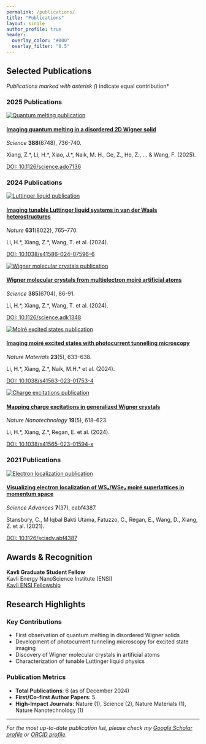 ```yaml
---
permalink: /publications/
title: "Publications"
layout: single
author_profile: true
header:
  overlay_color: "#000"
  overlay_filter: "0.5"
---
```


## Selected Publications

*Publications marked with asterisk (*) indicate equal contribution*

### 2025 Publications

<div class="publication-item">
  <div class="publication-image">
    <a href="https://www.science.org/doi/full/10.1126/science.ado7136">
      <img src="/assets/images/publications/quantum-melting-placeholder.jpg" alt="Quantum melting publication" />
    </a>
  </div>
  <div class="publication-content">
    <h4><a href="https://www.science.org/doi/full/10.1126/science.ado7136">Imaging quantum melting in a disordered 2D Wigner solid</a></h4>
    <p class="journal-info"><em>Science</em> <strong>388</strong>(6748), 736-740.</p>
    <p class="authors">Xiang, Z.*, Li, H.*, Xiao, J.*, Naik, M. H., Ge, Z., He, Z., ... & Wang, F. (2025).</p>
    <p class="doi-link"><a href="https://www.science.org/doi/full/10.1126/science.ado7136">DOI: 10.1126/science.ado7136</a></p>
  </div>
</div>

### 2024 Publications

<div class="publication-item">
  <div class="publication-image">
    <a href="https://www.nature.com/articles/s41586-024-07596-6">
      <img src="/assets/images/publications/luttinger-liquid-placeholder.webp" alt="Luttinger liquid publication" />
    </a>
  </div>
  <div class="publication-content">
    <h4><a href="https://www.nature.com/articles/s41586-024-07596-6">Imaging tunable Luttinger liquid systems in van der Waals heterostructures</a></h4>
    <p class="journal-info"><em>Nature</em> <strong>631</strong>(8022), 765–770.</p>
    <p class="authors">Li, H.*, Xiang, Z.*, Wang, T. et al. (2024).</p>
    <p class="doi-link"><a href="https://www.nature.com/articles/s41586-024-07596-6">DOI: 10.1038/s41586-024-07596-6</a></p>
  </div>
</div>

<div class="publication-item">
  <div class="publication-image">
    <a href="https://www.science.org/doi/full/10.1126/science.adk1348">
      <img src="/assets/images/publications/wigner-molecular-placeholder.jpg" alt="Wigner molecular crystals publication" />
    </a>
  </div>
  <div class="publication-content">
    <h4><a href="https://www.science.org/doi/full/10.1126/science.adk1348">Wigner molecular crystals from multielectron moiré artificial atoms</a></h4>
    <p class="journal-info"><em>Science</em> <strong>385</strong>(6704), 86-91.</p>
    <p class="authors">Li, H.*, Xiang, Z.*, Wang, T. et al. (2024).</p>
    <p class="doi-link"><a href="https://www.science.org/doi/full/10.1126/science.adk1348">DOI: 10.1126/science.adk1348</a></p>
  </div>
</div>

<div class="publication-item">
  <div class="publication-image">
    <a href="https://www.nature.com/articles/s41563-023-01753-4">
      <img src="/assets/images/publications/moire-excited-states-placeholder.webp" alt="Moiré excited states publication" />
    </a>
  </div>
  <div class="publication-content">
    <h4><a href="https://www.nature.com/articles/s41563-023-01753-4">Imaging moiré excited states with photocurrent tunnelling microscopy</a></h4>
    <p class="journal-info"><em>Nature Materials</em> <strong>23</strong>(5), 633–638.</p>
    <p class="authors">Li, H.*, Xiang, Z.*, Naik, M.H.* et al. (2024).</p>
    <p class="doi-link"><a href="https://www.nature.com/articles/s41563-023-01753-4">DOI: 10.1038/s41563-023-01753-4</a></p>
  </div>
</div>

<div class="publication-item">
  <div class="publication-image">
    <a href="https://www.nature.com/articles/s41565-023-01594-x">
      <img src="/assets/images/publications/charge-excitations-placeholder.webp" alt="Charge excitations publication" />
    </a>
  </div>
  <div class="publication-content">
    <h4><a href="https://www.nature.com/articles/s41565-023-01594-x">Mapping charge excitations in generalized Wigner crystals</a></h4>
    <p class="journal-info"><em>Nature Nanotechnology</em> <strong>19</strong>(5), 618–623.</p>
    <p class="authors">Li, H.*, Xiang, Z.*, Regan, E. et al. (2024).</p>
    <p class="doi-link"><a href="https://www.nature.com/articles/s41565-023-01594-x">DOI: 10.1038/s41565-023-01594-x</a></p>
  </div>
</div>

### 2021 Publications

<div class="publication-item">
  <div class="publication-image">
    <a href="https://www.science.org/doi/full/10.1126/sciadv.abf4387">
      <img src="/assets/images/publications/electron-localization-placeholder.jpg" alt="Electron localization publication" />
    </a>
  </div>
  <div class="publication-content">
    <h4><a href="https://www.science.org/doi/full/10.1126/sciadv.abf4387">Visualizing electron localization of WS₂/WSe₂ moiré superlattices in momentum space</a></h4>
    <p class="journal-info"><em>Science Advances</em> <strong>7</strong>(37), eabf4387.</p>
    <p class="authors">Stansbury, C., M Iqbal Bakti Utama, Fatuzzo, C., Regan, E., Wang, D., Xiang, Z. et al. (2021).</p>
    <p class="doi-link"><a href="https://www.science.org/doi/full/10.1126/sciadv.abf4387">DOI: 10.1126/sciadv.abf4387</a></p>
  </div>
</div>

## Awards & Recognition

**Kavli Graduate Student Fellow**  
Kavli Energy NanoScience Institute (ENSI)  
[Kavli ENSI Fellowship](https://kavli.berkeley.edu/ziyu-xiang)

## Research Highlights

### Key Contributions

- First observation of quantum melting in disordered Wigner solids
- Development of photocurrent tunneling microscopy for excited state imaging
- Discovery of Wigner molecular crystals in artificial atoms
- Characterization of tunable Luttinger liquid physics

### Publication Metrics

- **Total Publications**: 6 (as of December 2024)
- **First/Co-first Author Papers**: 5
- **High-Impact Journals**: Nature (1), Science (2), Nature Materials (1), Nature Nanotechnology (1)

---

*For the most up-to-date publication list, please check my [Google Scholar profile](https://scholar.google.com/citations?user=-bXvJDMAAAAJ&hl=en) or [ORCID profile](https://orcid.org/0000-0002-3954-7631).*